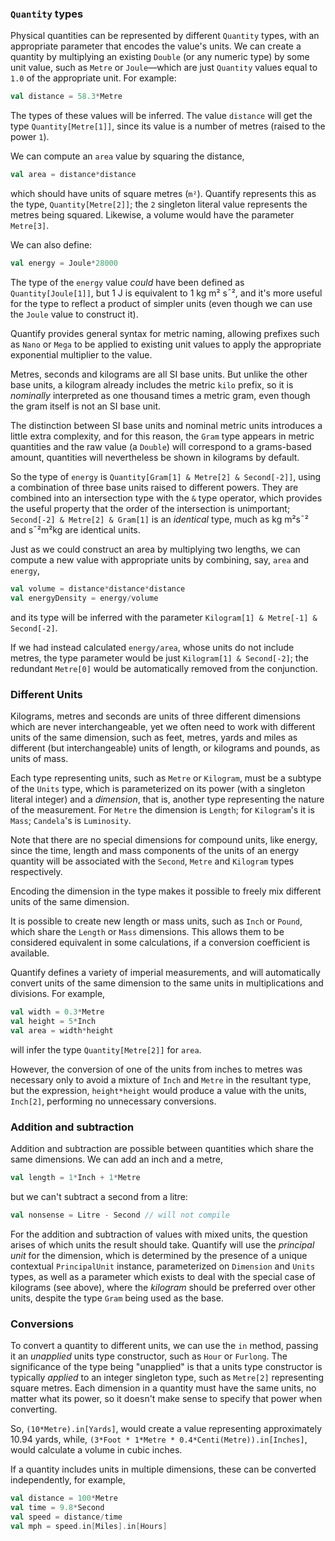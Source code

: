 ### `Quantity` types

Physical quantities can be represented by different `Quantity` types, with an appropriate parameter that encodes
the value's units. We can create a quantity by multiplying an existing `Double` (or any numeric type) by some
unit value, such as `Metre` or `Joule`—which are just `Quantity` values equal to `1.0` of the appropriate unit.
For example:
```scala
val distance = 58.3*Metre
```

The types of these values will be inferred. The value `distance` will get the type `Quantity[Metre[1]]`, since
its value is a number of metres (raised to the power `1`).

We can compute an `area` value by squaring the distance,
```scala
val area = distance*distance
```
which should have units of square metres (`m²`). Quantify represents this as the type, `Quantity[Metre[2]]`; the
`2` singleton literal value represents the metres being squared. Likewise, a volume would have the parameter
`Metre[3]`.

We can also define:
```scala
val energy = Joule*28000
```

The type of the `energy` value _could_ have been defined as `Quantity[Joule[1]]`, but 1 J is equivalent to 1 kg
m² s¯², and it's more useful for the type to reflect a product of simpler units (even though we can use the
`Joule` value to construct it).

Quantify provides general syntax for metric naming, allowing prefixes such as `Nano` or `Mega` to be applied
to existing unit values to apply the appropriate exponential multiplier to the value.

Metres, seconds and kilograms are all SI base units. But unlike the other base units, a kilogram already
includes the metric `kilo` prefix, so it is _nominally_ interpreted as one thousand times a metric gram, even
though the gram itself is not an SI base unit.

The distinction between SI base units and nominal metric units introduces a little extra complexity, and for
this reason, the `Gram` type appears in metric quantities and the raw value (a `Double`) will correspond to
a grams-based amount, quantities will nevertheless be shown in kilograms by default.

So the type of `energy` is `Quantity[Gram[1] & Metre[2] & Second[-2]]`, using a combination of three base
units raised to different powers. They are combined into an intersection type with the `&` type operator, which
provides the useful property that the order of the intersection is unimportant;
`Second[-2] & Metre[2] & Gram[1]` is an _identical_ type, much as kg m²s¯² and s¯²m²kg are identical
units.

Just as we could construct an area by multiplying two lengths, we can compute a new value with appropriate units
by combining, say, `area` and `energy`,
```scala
val volume = distance*distance*distance
val energyDensity = energy/volume
```
and its type will be inferred with the parameter `Kilogram[1] & Metre[-1] & Second[-2]`.

If we had instead calculated `energy/area`, whose units do not include metres, the type parameter would be just
`Kilogram[1] & Second[-2]`; the redundant `Metre[0]` would be automatically removed from the conjunction.

### Different Units

Kilograms, metres and seconds are units of three different dimensions which are never interchangeable, yet we
often need to work with different units of the same dimension, such as feet, metres, yards and miles as
different (but interchangeable) units of length, or kilograms and pounds, as units of mass.

Each type representing units, such as `Metre` or `Kilogram`, must be a subtype of the `Units` type,
which is parameterized on its power (with a singleton literal integer) and a _dimension_, that is, another type
representing the nature of the measurement. For `Metre` the dimension is `Length`; for `Kilogram`'s it is
`Mass`; `Candela`'s is `Luminosity`.

Note that there are no special dimensions for compound units, like energy, since the time, length and mass
components of the units of an energy quantity will be associated with the `Second`, `Metre` and `Kilogram`
types respectively.

Encoding the dimension in the type makes it possible to freely mix different units of the same dimension.

It is possible to create new length or mass units, such as `Inch` or `Pound`, which share the `Length` or `Mass`
dimensions. This allows them to be considered equivalent in some calculations, if a conversion coefficient is
available.

Quantify defines a variety of imperial measurements, and will automatically convert units of the same
dimension to the same units in multiplications and divisions. For example,
```scala
val width = 0.3*Metre
val height = 5*Inch
val area = width*height
```
will infer the type `Quantity[Metre[2]]` for `area`.

However, the conversion of one of the units from inches to metres was necessary only to avoid a mixture of
`Inch` and `Metre` in the resultant type, but the expression, `height*height` would produce a value with the
units, `Inch[2]`, performing no unnecessary conversions.

### Addition and subtraction

Addition and subtraction are possible between quantities which share the same dimensions. We can add an inch
and a metre,
```scala
val length = 1*Inch + 1*Metre
```
but we can't subtract a second from a litre:
```scala
val nonsense = Litre - Second // will not compile
```

For the addition and subtraction of values with mixed units, the question arises of which units the result
should take. Quantify will use the _principal unit_ for the dimension, which is determined by the presence
of a unique contextual `PrincipalUnit` instance, parameterized on `Dimension` and `Units` types, as well as
a parameter which exists to deal with the special case of kilograms (see above), where the _kilogram_ should
be preferred over other units, despite the type `Gram` being used as the base.

### Conversions

To convert a quantity to different units, we can use the `in` method, passing it an _unapplied_ units type
constructor, such as `Hour` or `Furlong`. The significance of the type being "unapplied" is that a units type
constructor is typically _applied_ to an integer singleton type, such as `Metre[2]` representing square
metres. Each dimension in a quantity must have the same units, no matter what its power, so it doesn't make
sense to specify that power when converting.

So, `(10*Metre).in[Yards]`, would create a value representing approximately 10.94 yards, while,
`(3*Foot * 1*Metre * 0.4*Centi(Metre)).in[Inches]`, would calculate a volume in cubic inches.

If a quantity includes units in multiple dimensions, these can be converted independently, for example,
```scala
val distance = 100*Metre
val time = 9.8*Second
val speed = distance/time
val mph = speed.in[Miles].in[Hours]
```
